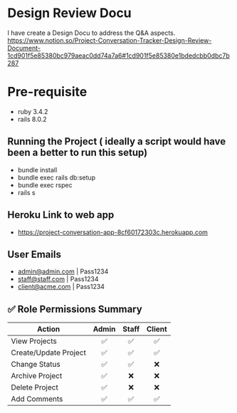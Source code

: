 # Design Review Docu
I have create a Design Docu to address the Q&A aspects.
https://www.notion.so/Project-Conversation-Tracker-Design-Review-Document-1cd901f5e85380bc979aeac0dd74a7a6#1cd901f5e85380e1bdedcbb0dbc7b287

# Pre-requisite
- ruby 3.4.2
- rails 8.0.2

## Running the Project ( ideally a script would have been a better to run this setup)
- bundle install
- bundle exec rails db:setup
- bundle exec rspec
- rails s

## Heroku Link to web app
- https://project-conversation-app-8cf60172303c.herokuapp.com

## User Emails
- admin@admin.com | Pass1234
- staff@staff.com | Pass1234
- client@acme.com | Pass1234

## ✅ Role Permissions Summary

| Action                | Admin | Staff | Client |
|-----------------------|:-----:|:-----:|:------:|
| View Projects         | ✅    | ✅    | ✅     |
| Create/Update Project | ✅    | ✅    | ✅     |
| Change Status         | ✅    | ✅    | ❌     |
| Archive Project       | ✅    | ❌    | ❌     |
| Delete Project        | ✅    | ❌    | ❌     |
| Add Comments          | ✅    | ✅    | ✅     |


